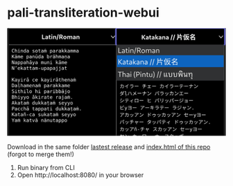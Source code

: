 # pali-transliteration-webui

<img src="https://github.com/tassa-yoniso-manasi-karoto/pali-transliteration-webui/raw/main/demo.webp">

Download in the same folder [lastest release](https://github.com/tassa-yoniso-manasi-karoto/pali-transliteration-webui/releases) and [index.html of this repo](https://github.com/tassa-yoniso-manasi-karoto/pali-transliteration-webui/raw/main/index.html) (forgot to merge them!)

1. Run binary from CLI
2. Open http://localhost:8080/ in your browser
